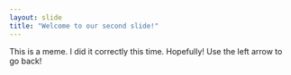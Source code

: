 ```yaml
---
layout: slide
title: "Welcome to our second slide!"
---
```

This is a meme. I did it correctly this time. Hopefully!
Use the left arrow to go back!
